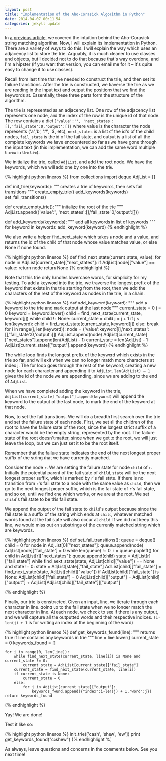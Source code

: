 ```yaml
---
layout: post
title: "Implementation of the Aho-Corasick Algorithm in Python"
date: 2014-04-07 00:11:54
categories: jekyll update
---
```


In [a previous article](http://carshen.github.io/data-structures/algorithms/2014/03/25/inuition-aho-corasick-algorithm.html), we covered the intuition behind the Aho-Corasick string matching algorithm. Now, I will explain its implementation in Python. There are a variety of ways to do this. I will explain the way which uses an adjacency list to store the trie. Arguably, it is much cleaner to use classes and objects, but I decided not to do that because that's way overdone, and I'm a hipster (if you want that version, you can email me for it – it's quite easy to change it to use classes).

Recall from last time that we needed to construct the trie, and then set its failure transitions. After the trie is constructed, we traverse the trie as we are reading in the input text and output the positions that we find the keywords at. Essentially, these three parts form the structure of the algorithm.

The trie is represented as an adjacency list. One row of the adjacency list represents one node, and the index of the row is the unique id of that node. The row contains a dict `{'value':'', 'next_states':[],'fail_state':0,'output':[]}` where value is the character the node represents ('a','b', '#', '$', etc), `next_states` is a list of the id's of the child nodes, `fail_state` is the id of the fail state, and output is a list of all the complete keywords we have encountered so far as we have gone through the input text (in this implementation, we can add the same word multiple times in the trie).

We initialize the trie, called `AdjList`, and add the root node. We have the keywords, which we will add one by one into the trie.

{% highlight python linenos %}
from collections import deque
AdjList = []

def init_trie(keywords):
	""" creates a trie of keywords, then sets fail transitions """
	create_empty_trie()
	add_keywords(keywords)
	set_fail_transitions()

def create_empty_trie():
	""" initalize the root of the trie """
	AdjList.append({'value':'', 'next_states':[],'fail_state':0,'output':[]})

def add_keywords(keywords):
	""" add all keywords in list of keywords """
	for keyword in keywords:
		add_keyword(keyword)
{% endhighlight %}

We also write a helper find_next_state which takes a node and a value, and returns the id of the child of that node whose value matches value, or else None if none found.

{% highlight python linenos %}
def find_next_state(current_state, value):
	for node in AdjList[current_state]["next_states"]:
		if AdjList[node]["value"] == value:
			return node
	return None
{% endhighlight %}

Note that this trie only handles lowercase words, for simplicity for my testing.
To add a keyword into the trie, we traverse the longest prefix of the keyword that exists in the trie starting from the root, then we add the characters of the rest of the keyword as nodes in the trie, in a chain.

{% highlight python linenos %}
def add_keyword(keyword):
	""" add a keyword to the trie and mark output at the last node """
	current_state = 0
	j = 0
	keyword = keyword.lower()
	child = find_next_state(current_state, keyword[j])
	while child != None:
		current_state = child
		j = j + 1
		if j < len(keyword):
			child = find_next_state(current_state, keyword[j])
		else:
			break
	for i in range(j, len(keyword)):
		node = {'value':keyword[i],'next_states':[],'fail_state':0,'output':[]}
		AdjList.append(node)
		AdjList[current_state]["next_states"].append(len(AdjList) - 1)
		current_state = len(AdjList) - 1
	AdjList[current_state]["output"].append(keyword)
{% endhighlight %}

The while loop finds the longest prefix of the keyword which exists in the trie so far, and will exit when we can no longer match more characters at index j. The for loop goes through the rest of the keyword, creating a new node for each character and appending it to `AdjList`. `len(AdjList) – 1` gives the id of the node we are appending, since we are adding to the end of `AdjList`.

When we have completed adding the keyword in the trie, `AdjList[current_state]["output"].append(keyword)` will append the keyword to the output of the last node, to mark the end of the keyword at that node.

Now, to set the fail transitions. We will do a breadth first search over the trie and set the failure state of each node. First, we set all the children of the root to have the failure state of the root, since the longest strict suffix of a character would be the empty string, represented by the root. The failure state of the root doesn't matter, since when we get to the root, we will just leave the loop, but we can just set it to be the root itself.

Remember that the failure state indicates the end of the next longest proper suffix of the string that we have currently matched.

Consider the node `r`. We are setting the failure state for node `child` of `r`. Initially the potential parent of the fail state of `child`, `state` will be the next longest proper suffix, which is marked by `r`'s fail state. If there is no transition from `r`'s fail state to a node with the same value as `child`, then we go to the next longest proper suffix, which is the fail state of `r`'s fail state, and so on, until we find one which works, or we are at the root.
We set `child`'s fail state to be this fail state.

We append the output of the fail state to `child`'s output because since the fail state is a suffix of the string which ends at `child`, whatever matched words found at the fail state will also occur at `child`. If we did not keep this line, we would miss out on substrings of the currently matched string which are keywords.

{% highlight python linenos %}
def set_fail_transitions():
	queue = deque()
	child = 0
	for node in AdjList[0]["next_states"]:
		queue.append(node)
		AdjList[node]["fail_state"] = 0
	while len(queue) != 0:
		r = queue.popleft()
		for child in AdjList[r]["next_states"]:
			queue.append(child)
			state = AdjList[r]["fail_state"]
			while find_next_state(state, AdjList[child]["value"]) == None \
 and state != 0:
				state = AdjList[state]["fail_state"]
			AdjList[child]["fail_state"] = find_next_state(state, 
AdjList[child]["value"])
			if AdjList[child]["fail_state"] is None:
				AdjList[child]["fail_state"] = 0
			AdjList[child]["output"] = AdjList[child]["output"] + 
AdjList[AdjList[child]["fail_state"]]["output"]

{% endhighlight %}

Finally, our trie is constructed. Given an input, line, we iterate through each character in line, going up to the fail state when we no longer match the next character in line. At each node, we check to see if there is any output, and we will capture all the outputted words and their respective indices. `(i-len(j) + 1` is for writing an index at the beginning of the word)

{% highlight python linenos %}
def get_keywords_found(line):
	""" returns true if line contains any keywords in trie """
	line = line.lower()
	current_state = 0
	keywords_found = []

	for i in range(0, len(line)):
		while find_next_state(current_state, line[i]) is None and current_state != 0:
			current_state = AdjList[current_state]["fail_state"]
		current_state = find_next_state(current_state, line[i])
		if current_state is None:
			current_state = 0
		else:
			for j in AdjList[current_state]["output"]:
				keywords_found.append({"index":i-len(j) + 1,"word":j})
	return keywords_found
{% endhighlight %}

Yay! We are done!

Test it like so:

{% highlight python linenos %}
init_trie(['cash', 'shew', 'ew'])
print get_keywords_found("cashew")
{% endhighlight %}

As always, leave questions and concerns in the comments below. See you next time!



